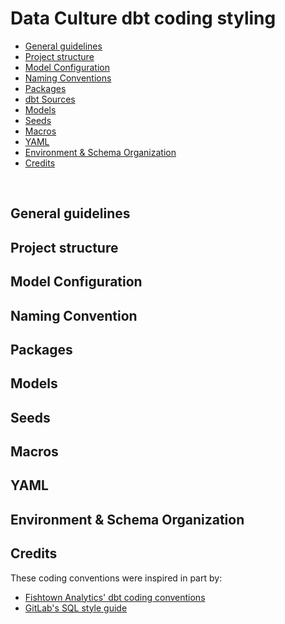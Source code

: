 # Data Culture dbt coding styling

  - [General guidelines](#general-guidelines)
  - [Project structure](#project-structure)
  - [Model Configuration](#model-configuration)
  - [Naming Conventions](#naming-conventions)
  - [Packages](#packages)
  - [dbt Sources](#dbt-sources)
  - [Models](#models)
  - [Seeds](#seeds)
  - [Macros](#macros)
  - [YAML](#yaml)
  - [Environment & Schema Organization](environment-schema)
  - [Credits](#credits)

<br>

## General guidelines


## Project structure


## Model Configuration

## Naming Convention 

## Packages


## Models


## Seeds


## Macros

## YAML


## Environment & Schema Organization

## Credits

These coding conventions were inspired in part by:
  - [Fishtown Analytics' dbt coding conventions](https://github.com/fishtown-analytics/corp/blob/b5c6f55b9e7594e1a1e562edf2378b6dd78a1119/dbt_coding_conventions.md)
  - [GitLab's SQL style guide](https://about.gitlab.com/handbook/business-ops/data-team/sql-style-guide/)
